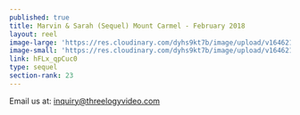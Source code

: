 ```yaml
---
published: true
title: Marvin & Sarah (Sequel) Mount Carmel - February 2018
layout: reel
image-large: 'https://res.cloudinary.com/dyhs9kt7b/image/upload/v1646212388/Marvin_sara.jpg'
image-small: 'https://res.cloudinary.com/dyhs9kt7b/image/upload/v1646212388/Marvin_sara.jpg'
link: hFLx_qpCuc0
type: sequel
section-rank: 23
---
```

Email us at: inquiry@threelogyvideo.com

